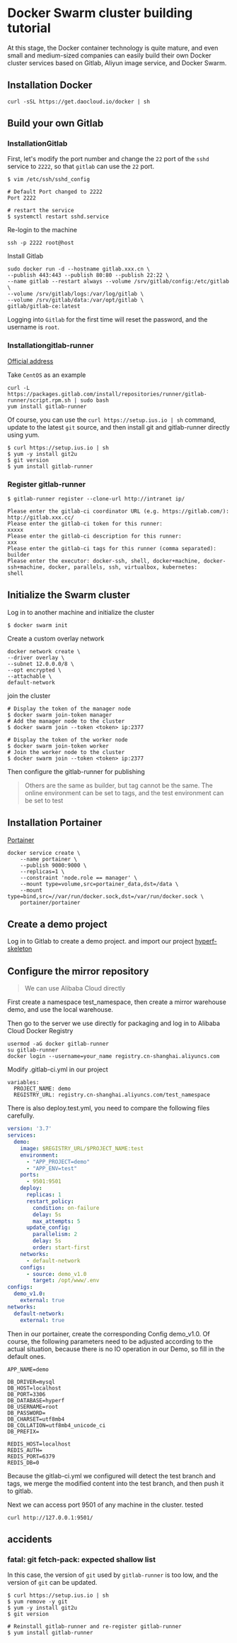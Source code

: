 # Docker Swarm cluster building tutorial

At this stage, the Docker container technology is quite mature, and even small and medium-sized companies can easily build their own Docker cluster services based on Gitlab, Aliyun image service, and Docker Swarm.

## Installation Docker

```
curl -sSL https://get.daocloud.io/docker | sh
```

## Build your own Gitlab

### InstallationGitlab

First, let's modify the port number and change the `22` port of the `sshd` service to `2222`, so that `gitlab` can use the `22` port.

```
$ vim /etc/ssh/sshd_config

# Default Port changed to 2222
Port 2222

# restart the service
$ systemctl restart sshd.service
```

Re-login to the machine

```
ssh -p 2222 root@host
```

Install Gitlab

```
sudo docker run -d --hostname gitlab.xxx.cn \
--publish 443:443 --publish 80:80 --publish 22:22 \
--name gitlab --restart always --volume /srv/gitlab/config:/etc/gitlab \
--volume /srv/gitlab/logs:/var/log/gitlab \
--volume /srv/gitlab/data:/var/opt/gitlab \
gitlab/gitlab-ce:latest
```

Logging into `Gitlab` for the first time will reset the password, and the username is `root`.

### Installationgitlab-runner

[Official address](https://docs.gitlab.com/runner/install/linux-repository.html)

Take `CentOS` as an example

```
curl -L https://packages.gitlab.com/install/repositories/runner/gitlab-runner/script.rpm.sh | sudo bash
yum install gitlab-runner
```

Of course, you can use the `curl https://setup.ius.io | sh` command, update to the latest `git` source, and then install git and gitlab-runner directly using yum.

```
$ curl https://setup.ius.io | sh
$ yum -y install git2u
$ git version
$ yum install gitlab-runner
```

### Register gitlab-runner

```
$ gitlab-runner register --clone-url http://intranet ip/

Please enter the gitlab-ci coordinator URL (e.g. https://gitlab.com/):
http://gitlab.xxx.cc/
Please enter the gitlab-ci token for this runner:
xxxxx
Please enter the gitlab-ci description for this runner:
xxx
Please enter the gitlab-ci tags for this runner (comma separated):
builder
Please enter the executor: docker-ssh, shell, docker+machine, docker-ssh+machine, docker, parallels, ssh, virtualbox, kubernetes:
shell
```

## Initialize the Swarm cluster

Log in to another machine and initialize the cluster
```
$ docker swarm init
```

Create a custom overlay network

```
docker network create \
--driver overlay \
--subnet 12.0.0.0/8 \
--opt encrypted \
--attachable \
default-network
```

join the cluster
```
# Display the token of the manager node
$ docker swarm join-token manager
# Add the manager node to the cluster
$ docker swarm join --token <token> ip:2377

# Display the token of the worker node
$ docker swarm join-token worker
# Join the worker node to the cluster
$ docker swarm join --token <token> ip:2377
```

Then configure the gitlab-runner for publishing

> Others are the same as builder, but tag cannot be the same. The online environment can be set to tags, and the test environment can be set to test

## Installation Portainer

[Portainer](https://github.com/portainer/portainer)

```
docker service create \
    --name portainer \
    --publish 9000:9000 \
    --replicas=1 \
    --constraint 'node.role == manager' \
    --mount type=volume,src=portainer_data,dst=/data \
    --mount type=bind,src=//var/run/docker.sock,dst=/var/run/docker.sock \
    portainer/portainer
```

## Create a demo project

Log in to Gitlab to create a demo project. and import our project [hyperf-skeleton](https://github.com/hyperf-cloud/hyperf-skeleton)


## Configure the mirror repository

> We can use Alibaba Cloud directly

First create a namespace test_namespace, then create a mirror warehouse demo, and use the local warehouse.

Then go to the server we use directly for packaging and log in to Alibaba Cloud Docker Registry

```
usermod -aG docker gitlab-runner
su gitlab-runner
docker login --username=your_name registry.cn-shanghai.aliyuncs.com
```

Modify .gitlab-ci.yml in our project

```
variables:
  PROJECT_NAME: demo
  REGISTRY_URL: registry.cn-shanghai.aliyuncs.com/test_namespace
```

There is also deploy.test.yml, you need to compare the following files carefully.

```yml
version: '3.7'
services:
  demo:
    image: $REGISTRY_URL/$PROJECT_NAME:test
    environment:
      - "APP_PROJECT=demo"
      - "APP_ENV=test"
    ports:
      - 9501:9501
    deploy:
      replicas: 1
      restart_policy:
        condition: on-failure
        delay: 5s
        max_attempts: 5
      update_config:
        parallelism: 2
        delay: 5s
        order: start-first
    networks:
      - default-network
    configs:
      - source: demo_v1.0
        target: /opt/www/.env
configs:
  demo_v1.0:
    external: true
networks:
  default-network:
    external: true
```

Then in our portainer, create the corresponding Config demo_v1.0. Of course, the following parameters need to be adjusted according to the actual situation, because there is no IO operation in our Demo, so fill in the default ones.

```
APP_NAME=demo

DB_DRIVER=mysql
DB_HOST=localhost
DB_PORT=3306
DB_DATABASE=hyperf
DB_USERNAME=root
DB_PASSWORD=
DB_CHARSET=utf8mb4
DB_COLLATION=utf8mb4_unicode_ci
DB_PREFIX=

REDIS_HOST=localhost
REDIS_AUTH=
REDIS_PORT=6379
REDIS_DB=0
```

Because the gitlab-ci.yml we configured will detect the test branch and tags, we merge the modified content into the test branch, and then push it to gitlab.

Next we can access port 9501 of any machine in the cluster. tested

```
curl http://127.0.0.1:9501/
```

## accidents

### fatal: git fetch-pack: expected shallow list

In this case, the version of `git` used by `gitlab-runner` is too low, and the version of `git` can be updated.

```
$ curl https://setup.ius.io | sh
$ yum remove -y git
$ yum -y install git2u
$ git version

# Reinstall gitlab-runner and re-register gitlab-runner
$ yum install gitlab-runner
```